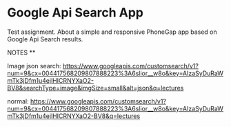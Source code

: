 Google Api Search App
=========================

Test assignment. About a simple and responsive PhoneGap app based on Google Api Search results.

NOTES
**

Image json search: https://www.googleapis.com/customsearch/v1?num=9&cx=004417568209807888223%3A6slior__w8o&key=AIzaSyDuRaWmTk3jDfm1u4ejlHICRNYXaO2-BV8&searchType=image&imgSize=small&alt=json&q=lectures

normal: https://www.googleapis.com/customsearch/v1?num=9&cx=004417568209807888223%3A6slior__w8o&key=AIzaSyDuRaWmTk3jDfm1u4ejlHICRNYXaO2-BV8&q=lectures
